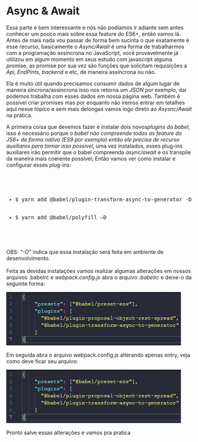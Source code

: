 <h1> Async & Await </h1>

<p>Essa parte é bem interessante e nós não podíamos ir adiante sem antes conhecer um pouco mais sobre essa feature do ES6+, então vamos lá. Antes de mais nada vou passar de forma bem sucinta o que exatamente é esse recurso, basicamente o <em>Async/Await</em> é uma forma de trabalharmos com a programação assíncrona no JavaScript, você provavelmente já utilizou em algum momento em seus estudo com javascript alguma promise, as promise por sua vez são funções que solicitam requisições a <em>Api, EndPints, backend</em> e etc, de maneira assíncrona ou não.
</p>

<p>Ela é muito útil quando precisamos consumir dados de algum lugar de maneira síncrona/assíncrona isso nos retorna um <i>JSON</i> por exemplo, daí podemos trabalha com esses dados em nossa página web. Também é possível criar promises mas por enquanto não iremos entrar em tetalhes aqui nesse tópico e sem mais delongas vamos logo direto ao <i>Asysnc/Await</i> na prática.
</p>

<p>
A primeira coisa que devemos fazer é instalar dois novos<i>plugins do babel</i>, isso é necessário porque o <em><i>babel não compreende todas as feature do JS6+ de forma nativa (ES9 por exemplo) então ele precisa de recurso auxiliares para tornar isso possível</i></em>, uma vez instalados, esses plug-ins auxiliares irão permitir que o babel compreenda <i>async/await</i> e os transpile da maneira mais coerente possível; Então vamos ver como instalar e configurar esses plug-ins:
</p>

<pre>
  <ul>
    <li>$ yarn add @babel/plugin-transform-async-to-generator -D </li>
    <li>$ yarn add @babel/polyfill –D </li>
  </ul>
</pre>

<p>OBS: <em>“-D”</em> indica que essa instalação será feita em ambiente de desenvolvimento.<br><br>
Feita as devidas instalações vamos realizar algumas alterações em nossos arquivos .babelrc e <i>webpack.config.js</i> abra o arquivo <i>.babelrc</i> e deixe-o da seguinte forma:
</p>

<img src="../assets/babel-03-01.PNG" />

<p>Em seguida abra o arquivo webpack.config.js alterando apenas entry, veja como deve ficar seu arquivo:</p>

<img src="../assets/babel-03-01.PNG" />

<p>Pronto salve essas alterações e vamos pra pratica</p>
